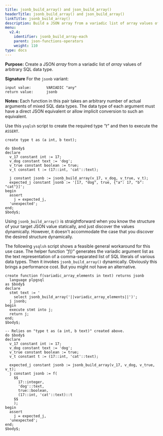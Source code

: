 ```yaml
---
title: jsonb_build_array() and json_build_array()
headerTitle: jsonb_build_array() and json_build_array()
linkTitle: jsonb_build_array()
description: Build a JSON array from a variadic list of array values of arbitrary SQL data type.
menu:
  v2.4:
    identifier: jsonb_build_array-each
    parent: json-functions-operators
    weight: 110
type: docs
---
```



**Purpose:** Create a JSON _array_ from a variadic list of _array_ values of arbitrary SQL data type.

**Signature** For the `jsonb` variant:

```
input value:       VARIADIC "any"
return value:      jsonb
```

**Notes:** Each function in this pair takes an arbitrary number of actual arguments of mixed SQL data types. The data type of each argument must have a direct JSON equivalent or allow implicit conversion to such an equivalent.

Use this `ysqlsh` script to create the required type _"t"_ and then to execute the `ASSERT`.

```plpgsql
create type t as (a int, b text);

do $body$
declare
  v_17 constant int := 17;
  v_dog constant text := 'dog';
  v_true constant boolean := true;
  v_t constant t := (17::int, 'cat'::text);

  j constant jsonb := jsonb_build_array(v_17, v_dog, v_true, v_t);
  expected_j constant jsonb := '[17, "dog", true, {"a": 17, "b": "cat"}]';
begin
  assert
    j = expected_j,
  'unexpected';
end;
$body$;
```

Using `jsonb_build_array()` is straightforward when you know the structure of your target JSON value statically, and just discover the values dynamically. However, it doesn't accommodate the case that you discover the desired structure dynamically.

The following `ysqlsh` script shows a feasible general workaround for this use case. The helper function _"f()"_ generates the variadic argument list as the text representation of a comma-separated list of SQL literals of various data types. Then it invokes `jsonb_build_array()` dynamically. Obviously this brings a performance cost. But you might not have an alternative.

```plpgsql
create function f(variadic_array_elements in text) returns jsonb
  language plpgsql
as $body$
declare
  stmt text := '
    select jsonb_build_array('||variadic_array_elements||')';
  j jsonb;
begin
  execute stmt into j;
  return j;
end;
$body$;

-- Relies on "type t as (a int, b text)" created above.
do $body$
declare
  v_17 constant int := 17;
  v_dog constant text := 'dog';
  v_true constant boolean := true;
  v_t constant t := (17::int, 'cat'::text);

  expected_j constant jsonb := jsonb_build_array(v_17, v_dog, v_true, v_t);
  j constant jsonb := f(
    $$
      17::integer,
      'dog'::text,
      true::boolean,
      (17::int, 'cat'::text)::t
    $$
    );
begin
  assert
    j = expected_j,
  'unexpected';
end;
$body$;
```
